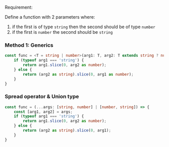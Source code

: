 Requirement:

Define a function with 2 parameters where:

1. if the first is of type `string` then the second should be of type `number`
2. if the first is `number` the second should be `string`

### Method 1: Generics

```ts
const func = <T = string | number>(arg1: T, arg2: T extends string ? number : string) => {
    if (typeof arg1 === 'string') {
        return arg1.slice(0, arg2 as number);
    } else {
        return (arg2 as string).slice(0, arg1 as number);
    }
}
```

### Spread operator & Union type

```ts
const func = (...args: [string, number] | [number, string]) => {
    const [arg1, arg2] = args;
    if (typeof arg1 === 'string') {
        return arg1.slice(0, arg2 as number);
    } else {
        return (arg2 as string).slice(0, arg1);
    }
}
```
